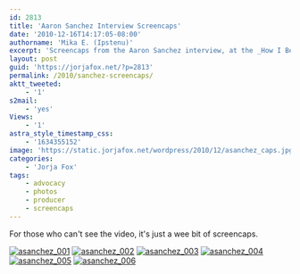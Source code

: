 ```yaml
---
id: 2813
title: 'Aaron Sanchez Interview Screencaps'
date: '2010-12-16T14:17:05-08:00'
authorname: 'Mika E. (Ipstenu)'
excerpt: 'Screencaps from the Aaron Sanchez interview, at the _How I Became an Elephant_ premiere.'
layout: post
guid: 'https://jorjafox.net/?p=2813'
permalink: /2010/sanchez-screencaps/
aktt_tweeted:
    - '1'
s2mail:
    - 'yes'
Views:
    - '1'
astra_style_timestamp_css:
    - '1634355152'
image: 'https://static.jorjafox.net/wordpress/2010/12/asanchez_caps.jpg'
categories:
    - 'Jorja Fox'
tags:
    - advocacy
    - photos
    - producer
    - screencaps
---
```


For those who can't see the video, it's just a wee bit of screencaps.

<a href="https://jorjafox.net/gallery/tv/advocacy/20101202-hibae_asanchez/asanchez_001.jpg"><img class="ZenphotoPress_thumb " alt="asanchez_001" title="asanchez_001" src="https://jorjafox.net/gallery/cache/tv/advocacy/20101202-hibae_asanchez/asanchez_001_200_cw200_ch200_thumb.jpg"  /></a> <a href="https://jorjafox.net/gallery/tv/advocacy/20101202-hibae_asanchez/asanchez_002.jpg"><img class="ZenphotoPress_thumb " alt="asanchez_002" title="asanchez_002" src="https://jorjafox.net/gallery/cache/tv/advocacy/20101202-hibae_asanchez/asanchez_002_200_cw200_ch200_thumb.jpg"  /></a> <a href="https://jorjafox.net/gallery/tv/advocacy/20101202-hibae_asanchez/asanchez_003.jpg"><img class="ZenphotoPress_thumb " alt="asanchez_003" title="asanchez_003" src="https://jorjafox.net/gallery/cache/tv/advocacy/20101202-hibae_asanchez/asanchez_003_200_cw200_ch200_thumb.jpg"  /></a> <a href="https://jorjafox.net/gallery/tv/advocacy/20101202-hibae_asanchez/asanchez_004.jpg"><img class="ZenphotoPress_thumb " alt="asanchez_004" title="asanchez_004" src="https://jorjafox.net/gallery/cache/tv/advocacy/20101202-hibae_asanchez/asanchez_004_200_cw200_ch200_thumb.jpg"  /></a> <a href="https://jorjafox.net/gallery/tv/advocacy/20101202-hibae_asanchez/asanchez_005.jpg"><img class="ZenphotoPress_thumb " alt="asanchez_005" title="asanchez_005" src="https://jorjafox.net/gallery/cache/tv/advocacy/20101202-hibae_asanchez/asanchez_005_200_cw200_ch200_thumb.jpg"  /></a> <a href="https://jorjafox.net/gallery/tv/advocacy/20101202-hibae_asanchez/asanchez_006.jpg"><img class="ZenphotoPress_thumb " alt="asanchez_006" title="asanchez_006" src="https://jorjafox.net/gallery/cache/tv/advocacy/20101202-hibae_asanchez/asanchez_006_200_cw200_ch200_thumb.jpg"  /></a>
